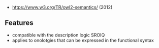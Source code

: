 
- https://www.w3.org/TR/owl2-semantics/ (2012)

## Features

- compatible with the description logic SROIQ
-  applies to onolotgies that can be expressed in the functional syntax